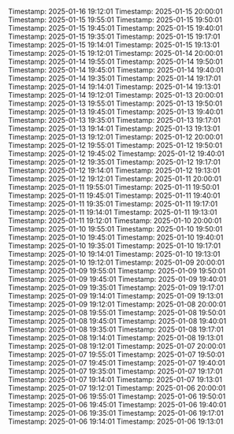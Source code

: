 Timestamp: 2025-01-16 19:12:01
Timestamp: 2025-01-15 20:00:01
Timestamp: 2025-01-15 19:55:01
Timestamp: 2025-01-15 19:50:01
Timestamp: 2025-01-15 19:45:01
Timestamp: 2025-01-15 19:40:01
Timestamp: 2025-01-15 19:35:01
Timestamp: 2025-01-15 19:17:01
Timestamp: 2025-01-15 19:14:01
Timestamp: 2025-01-15 19:13:01
Timestamp: 2025-01-15 19:12:01
Timestamp: 2025-01-14 20:00:01
Timestamp: 2025-01-14 19:55:01
Timestamp: 2025-01-14 19:50:01
Timestamp: 2025-01-14 19:45:01
Timestamp: 2025-01-14 19:40:01
Timestamp: 2025-01-14 19:35:01
Timestamp: 2025-01-14 19:17:01
Timestamp: 2025-01-14 19:14:01
Timestamp: 2025-01-14 19:13:01
Timestamp: 2025-01-14 19:12:01
Timestamp: 2025-01-13 20:00:01
Timestamp: 2025-01-13 19:55:01
Timestamp: 2025-01-13 19:50:01
Timestamp: 2025-01-13 19:45:01
Timestamp: 2025-01-13 19:40:01
Timestamp: 2025-01-13 19:35:01
Timestamp: 2025-01-13 19:17:01
Timestamp: 2025-01-13 19:14:01
Timestamp: 2025-01-13 19:13:01
Timestamp: 2025-01-13 19:12:01
Timestamp: 2025-01-12 20:00:01
Timestamp: 2025-01-12 19:55:01
Timestamp: 2025-01-12 19:50:01
Timestamp: 2025-01-12 19:45:02
Timestamp: 2025-01-12 19:40:01
Timestamp: 2025-01-12 19:35:01
Timestamp: 2025-01-12 19:17:01
Timestamp: 2025-01-12 19:14:01
Timestamp: 2025-01-12 19:13:01
Timestamp: 2025-01-12 19:12:01
Timestamp: 2025-01-11 20:00:01
Timestamp: 2025-01-11 19:55:01
Timestamp: 2025-01-11 19:50:01
Timestamp: 2025-01-11 19:45:01
Timestamp: 2025-01-11 19:40:01
Timestamp: 2025-01-11 19:35:01
Timestamp: 2025-01-11 19:17:01
Timestamp: 2025-01-11 19:14:01
Timestamp: 2025-01-11 19:13:01
Timestamp: 2025-01-11 19:12:01
Timestamp: 2025-01-10 20:00:01
Timestamp: 2025-01-10 19:55:01
Timestamp: 2025-01-10 19:50:01
Timestamp: 2025-01-10 19:45:01
Timestamp: 2025-01-10 19:40:01
Timestamp: 2025-01-10 19:35:01
Timestamp: 2025-01-10 19:17:01
Timestamp: 2025-01-10 19:14:01
Timestamp: 2025-01-10 19:13:01
Timestamp: 2025-01-10 19:12:01
Timestamp: 2025-01-09 20:00:01
Timestamp: 2025-01-09 19:55:01
Timestamp: 2025-01-09 19:50:01
Timestamp: 2025-01-09 19:45:01
Timestamp: 2025-01-09 19:40:01
Timestamp: 2025-01-09 19:35:01
Timestamp: 2025-01-09 19:17:01
Timestamp: 2025-01-09 19:14:01
Timestamp: 2025-01-09 19:13:01
Timestamp: 2025-01-09 19:12:01
Timestamp: 2025-01-08 20:00:01
Timestamp: 2025-01-08 19:55:01
Timestamp: 2025-01-08 19:50:01
Timestamp: 2025-01-08 19:45:01
Timestamp: 2025-01-08 19:40:01
Timestamp: 2025-01-08 19:35:01
Timestamp: 2025-01-08 19:17:01
Timestamp: 2025-01-08 19:14:01
Timestamp: 2025-01-08 19:13:01
Timestamp: 2025-01-08 19:12:01
Timestamp: 2025-01-07 20:00:01
Timestamp: 2025-01-07 19:55:01
Timestamp: 2025-01-07 19:50:01
Timestamp: 2025-01-07 19:45:01
Timestamp: 2025-01-07 19:40:01
Timestamp: 2025-01-07 19:35:01
Timestamp: 2025-01-07 19:17:01
Timestamp: 2025-01-07 19:14:01
Timestamp: 2025-01-07 19:13:01
Timestamp: 2025-01-07 19:12:01
Timestamp: 2025-01-06 20:00:01
Timestamp: 2025-01-06 19:55:01
Timestamp: 2025-01-06 19:50:01
Timestamp: 2025-01-06 19:45:01
Timestamp: 2025-01-06 19:40:01
Timestamp: 2025-01-06 19:35:01
Timestamp: 2025-01-06 19:17:01
Timestamp: 2025-01-06 19:14:01
Timestamp: 2025-01-06 19:13:01
